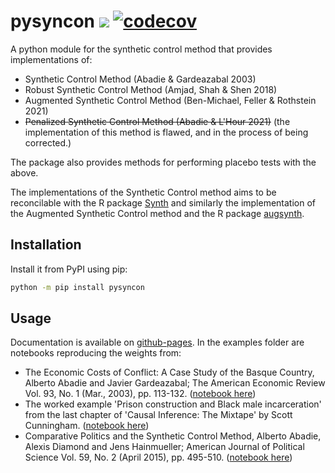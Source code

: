 

# pysyncon ![](https://img.shields.io/badge/python-3.8+-blue.svg) [![codecov](https://codecov.io/gh/sdfordham/pysyncon/graph/badge.svg?token=hmi7xHQ4OT)](https://codecov.io/gh/sdfordham/pysyncon)

A python module for the synthetic control method that provides implementations of:

- Synthetic Control Method (Abadie & Gardeazabal 2003)
- Robust Synthetic Control Method (Amjad, Shah & Shen 2018)
- Augmented Synthetic Control Method (Ben-Michael, Feller & Rothstein 2021)
- ~~Penalized Synthetic Control Method (Abadie & L'Hour 2021)~~ (the implementation of this method is flawed, and in the process of being corrected.)

The package also provides methods for performing placebo tests with the above.

The implementations of the Synthetic Control method aims to be reconcilable with the R package [Synth](https://CRAN.R-project.org/package=Synth) and similarly the implementation of the Augmented Synthetic Control method and the R package [augsynth](https://github.com/ebenmichael/augsynth).

## Installation
Install it from PyPI using pip:

````bash
python -m pip install pysyncon
````

## Usage

Documentation is available on [github-pages](https://sdfordham.github.io/pysyncon/). In the examples folder are notebooks reproducing the weights from:

- The Economic Costs of Conflict: A Case Study of the Basque Country, Alberto Abadie and Javier Gardeazabal; The American Economic Review Vol. 93, No. 1 (Mar., 2003), pp. 113-132. ([notebook here](examples/basque.ipynb))
- The worked example 'Prison construction and Black male incarceration' from the last chapter of 'Causal Inference: The Mixtape' by Scott Cunningham. ([notebook here](examples/texas.ipynb))
- Comparative Politics and the Synthetic Control Method, Alberto Abadie, Alexis Diamond and Jens Hainmueller; American Journal of Political Science Vol. 59, No. 2 (April 2015), pp. 495-510. ([notebook here](examples/germany.ipynb))
